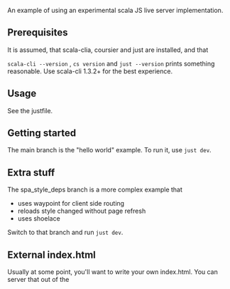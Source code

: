 An example of using an experimental scala JS live server implementation.

## Prerequisites

It is assumed, that scala-clia, coursier and just are installed, and that

`scala-cli --version` ,  `cs version` and `just --version` prints something reasonable. Use scala-cli 1.3.2+ for the best experience.


## Usage

See the justfile.

## Getting started
The main branch is the "hello world" example. To run it, use `just dev`.

## Extra stuff
The spa_style_deps branch is a more complex example that
- uses waypoint for client side routing
- reloads style changed without page refresh
- uses shoelace

Switch to that branch and run `just dev`.

## External index.html
Usually at some point, you'll want to write your own index.html. You can server that out of the
